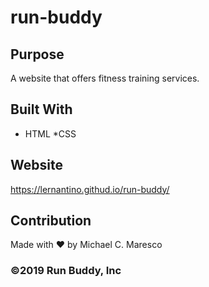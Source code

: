 # run-buddy

## Purpose
A website that offers fitness training services.

## Built With
* HTML
*CSS 

## Website 
https://lernantino.githud.io/run-buddy/

## Contribution
Made with ❤️  by Michael C. Maresco

### ©️2019 Run Buddy, Inc 

